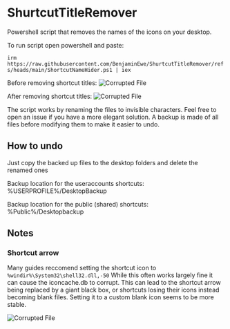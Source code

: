 # ShurtcutTitleRemover
Powershell script that removes the names of the icons on your desktop.

To run script open powershell and paste:

```irm https://raw.githubusercontent.com/BenjaminEwe/ShurtcutTitleRemover/refs/heads/main/ShortcutNameHider.ps1 | iex```

Before removing shortcut titles:
![Corrupted File](Images/Before.png)

After removing shortcut titles:
![Corrupted File](Images/After.png)

The script works by renaming the files to invisible characters. Feel free to open an issue if you have a more elegant solution.
A backup is made of all files before modifying them to make it easier to undo.

## How to undo
Just copy the backed up files to the desktop folders and delete the renamed ones

Backup location for the useraccounts shortcuts: %USERPROFILE%/DesktopBackup

Backup location for the public (shared) shortcuts: %Public%/Desktopbackup

## Notes
### Shortcut arrow
Many guides reccomend setting the shortcut icon to ```%windir%\System32\shell32.dll,-50```
While this often works largely fine it can cause the iconcache.db to corrupt. This can lead to the shortcut arrow being replaced by a giant black box, or shortcuts losing their icons instead becoming blank files. Setting it to a custom blank icon seems to be more stable.

![Corrupted File](Images/corrupted.png)

